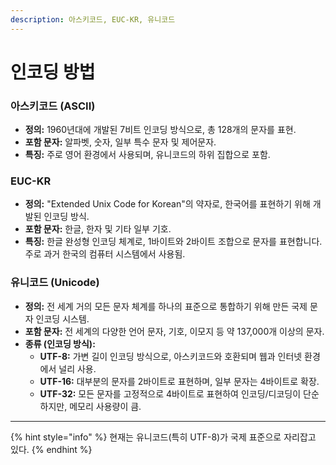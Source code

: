 ```yaml
---
description: 아스키코드, EUC-KR, 유니코드
---
```


# 인코딩 방법

### 아스키코드 (ASCII)

* **정의:** 1960년대에 개발된 7비트 인코딩 방식으로, 총 128개의 문자를 표현.
* **포함 문자:** 알파벳, 숫자, 일부 특수 문자 및 제어문자.
* **특징:** 주로 영어 환경에서 사용되며, 유니코드의 하위 집합으로 포함.

### EUC-KR

* **정의:** "Extended Unix Code for Korean"의 약자로, 한국어를 표현하기 위해 개발된 인코딩 방식.
* **포함 문자:** 한글, 한자 및 기타 일부 기호.
* **특징:** 한글 완성형 인코딩 체계로, 1바이트와 2바이트 조합으로 문자를 표현합니다. 주로 과거 한국의 컴퓨터 시스템에서 사용됨.

### 유니코드 (Unicode)

* **정의:** 전 세계 거의 모든 문자 체계를 하나의 표준으로 통합하기 위해 만든 국제 문자 인코딩 시스템.
* **포함 문자:** 전 세계의 다양한 언어 문자, 기호, 이모지 등 약 137,000개 이상의 문자.
* **종류 (인코딩 방식):**
  * **UTF-8:** 가변 길이 인코딩 방식으로, 아스키코드와 호환되며 웹과 인터넷 환경에서 널리 사용.
  * **UTF-16:** 대부분의 문자를 2바이트로 표현하며, 일부 문자는 4바이트로 확장.
  * **UTF-32:** 모든 문자를 고정적으로 4바이트로 표현하여 인코딩/디코딩이 단순하지만, 메모리 사용량이 큼.

***

{% hint style="info" %}
현재는 유니코드(특히 UTF-8)가 국제 표준으로 자리잡고 있다.
{% endhint %}

